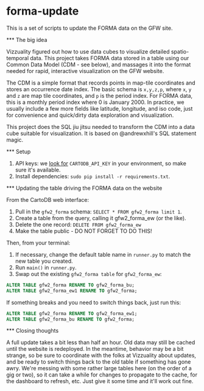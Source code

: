 forma-update
============

This is a set of scripts to update the FORMA data on the GFW site.

*** The big idea

Vizzuality figured out how to use data cubes to visualize detailed
spatio-temporal data. This project takes FORMA data stored in a table
using our Common Data Model (CDM - see below), and massages it into
the format needed for rapid, interactive visualization on the GFW website.

The CDM is a simple format that records points in map-tile coordinates
and stores an occurrence date index. The basic schema is `x,y,z,p`,
where `x`, `y` and `z` are map tile coordinates, and `p` is the period
index. For FORMA data, this is a monthly period index where 0 is
January 2000. In practice, we usually include a few more fields like
latitude, longitude, and iso code, just for convenience and
quick/dirty data exploration and visualization.

This project does the SQL jiu jitsu needed to transform the CDM into a
data cube suitable for visualization. It is based on @andrewxhill's
SQL statement magic.

*** Setup

1. API keys: we [look for](https://github.com/wri/forma-update/blob/master/formaupdate/runner.py#L23) `CARTODB_API_KEY` in your environment, so make sure it's available.
2. Install dependencies: `sudo pip install -r requirements.txt`.

*** Updating the table driving the FORMA data on the website

From the CartoDB web interface:

1. Pull in the `gfw2_forma` schema: `SELECT * FROM gfw2_forma limit 1`.
2. Create a table from the query, calling it gfw2_forma_ew (or the like).
3. Delete the one record: `DELETE FROM gfw2_forma_ew`
4. Make the table public - DO NOT FORGET TO DO THIS!

Then, from your terminal:

1. If necessary, change the default table name in `runner.py` to match the new table you created.
2. Run `main()` in `runner.py`.
3. Swap out the existing `gfw2_forma table` for `gfw2_forma_ew`:

```sql
ALTER TABLE gfw2_forma RENAME TO gfw2_forma_bu;
ALTER TABLE gfw2_forma_ew1 RENAME TO gfw2_forma;
```

If something breaks and you need to switch things back, just run this:

```sql
ALTER TABLE gfw2_forma RENAME TO gfw2_forma_ew1;
ALTER TABLE gfw2_forma_bu RENAME TO gfw2_forma;
```

*** Closing thoughts

A full update takes a bit less than half an hour. Old data may still
be cached until the website is redeployed. In the meantime, behavior
may be a bit strange, so be sure to coordinate with the folks at
Vizzuality about updates, and be ready to switch things back to the
old table if something has gone awry. We're messing with some rather
large tables here (on the order of a gig or two), so it can take a
while for changes to propagate to the cache, for the dashboard to
refresh, etc. Just give it some time and it'll work out fine.
